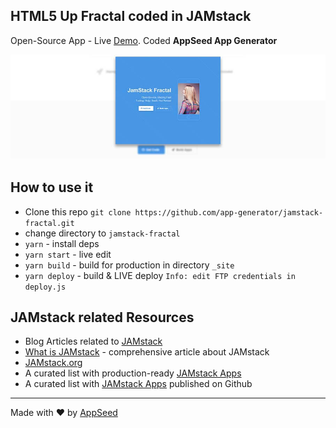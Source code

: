 ## HTML5 Up Fractal coded in JAMstack
Open-Source App - Live [Demo](https://jamstack-fractal.appseed.us/). Coded **AppSeed App Generator**

![HTML5 Up Fractal design coded in JAMstack](https://raw.githubusercontent.com/app-generator/static/master/html5up-fractal/html5up-fractal-coded-in-jamstack.jpg)

## How to use it
- Clone this repo `git clone https://github.com/app-generator/jamstack-fractal.git`
- change directory to `jamstack-fractal`
- `yarn` - install deps
- `yarn start` - live edit
- `yarn build` - build for production in directory `_site`
- `yarn deploy` - build & LIVE deploy `Info: edit FTP credentials in deploy.js `

## JAMstack related Resources
- Blog Articles related to [JAMstack](https://blog.appseed.us/tag/jamstack/)
- [What is JAMstack](https://blog.appseed.us/what-is-jamstack/) - comprehensive article about JAMstack
- [JAMstack.org](https://jamstack.org/)
- A curated list with production-ready [JAMstack Apps](https://appseed.us/apps/jamstack)
- A curated list with [JAMstack Apps](https://github.com/jamstack-apps/jamstack) published on Github

---
Made with ♥ by [AppSeed](https://appseed.us?ref=github)
